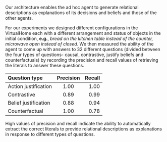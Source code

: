 Our architecture enables the ad hoc agent to generate relational descriptions as explanations of its decisions and beliefs and those of the other agents.

For our experiments we designed different configurations in the VirtualHome each with a different arrangement and status of objects in the initial condition, 
**e.g.**, *bread on the kitchen table instead of the counter, microwave open instead of closed*.
We then measured the ability of the agent to come up with answers to 32 different questions (divided between the four types of questions- causal, contrastive, justify beliefs and counterfactuals) by recording the precision and recall values of retrieving the literals to answer these questions.

| Question type        | Precision | Recall |
| :------------------- | :-------: | -----: |
| Action justification |    1.00   |  1.00  |
| Contrastive          |    0.89   |  0.99  |
| Belief justification |    0.88   |  0.94  |
| Counterfactual       |    1.00   |  0.78  |

High values of precision and recall indicate the ability to automatically extract the correct literals to provide relational descriptions as explanations in response to different types of questions.
